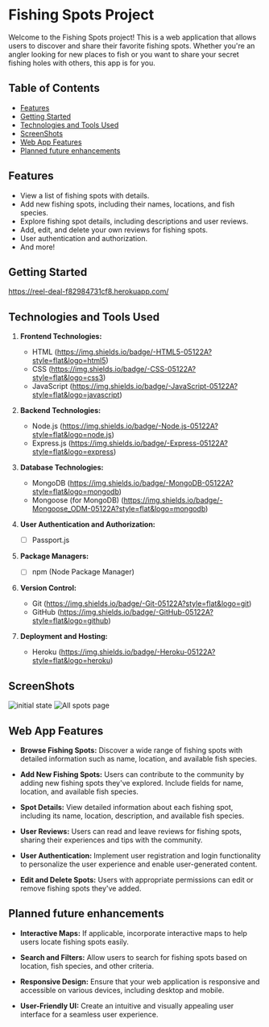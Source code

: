 # Fishing Spots Project

Welcome to the Fishing Spots project! This is a web application that allows users to discover and share their favorite fishing spots. Whether you're an angler looking for new places to fish or you want to share your secret fishing holes with others, this app is for you.

## Table of Contents

- [Features](#features)
- [Getting Started](#getting-started)
- [Technologies and Tools Used](#Technologies-and-Tools-Used)
- [ScreenShots](#installation)
- [Web App Features](#Web-App-Features)
- [Planned future enhancements](#Planned-future-enhancements)

## Features

- View a list of fishing spots with details.
- Add new fishing spots, including their names, locations, and fish species.
- Explore fishing spot details, including descriptions and user reviews.
- Add, edit, and delete your own reviews for fishing spots.
- User authentication and authorization.
- And more!

## Getting Started

https://reel-deal-f82984731cf8.herokuapp.com/

## Technologies and Tools Used

1. **Frontend Technologies:**
   - HTML (https://img.shields.io/badge/-HTML5-05122A?style=flat&logo=html5)
   - CSS (https://img.shields.io/badge/-CSS-05122A?style=flat&logo=css3)
   - JavaScript (https://img.shields.io/badge/-JavaScript-05122A?style=flat&logo=javascript)

2. **Backend Technologies:**
   - Node.js (https://img.shields.io/badge/-Node.js-05122A?style=flat&logo=node.js)
   - Express.js (https://img.shields.io/badge/-Express-05122A?style=flat&logo=express)


3. **Database Technologies:**
   - MongoDB (https://img.shields.io/badge/-MongoDB-05122A?style=flat&logo=mongodb)
   - Mongoose (for MongoDB) (https://img.shields.io/badge/-Mongoose_ODM-05122A?style=flat&logo=mongodb)

4. **User Authentication and Authorization:**
   - [ ] Passport.js

5. **Package Managers:**
   - [ ] npm (Node Package Manager)

6. **Version Control:**
   - Git (https://img.shields.io/badge/-Git-05122A?style=flat&logo=git)
   - GitHub (https://img.shields.io/badge/-GitHub-05122A?style=flat&logo=github)

7. **Deployment and Hosting:**
   - Heroku (https://img.shields.io/badge/-Heroku-05122A?style=flat&logo=heroku)

## ScreenShots
![initial state](images/h.png)
![All spots page](images/spots.png)

## Web App Features

- **Browse Fishing Spots:** Discover a wide range of fishing spots with detailed information such as name, location, and available fish species.

- **Add New Fishing Spots:** Users can contribute to the community by adding new fishing spots they've explored. Include fields for name, location, and available fish species.

- **Spot Details:** View detailed information about each fishing spot, including its name, location, description, and available fish species.

- **User Reviews:** Users can read and leave reviews for fishing spots, sharing their experiences and tips with the community.

- **User Authentication:** Implement user registration and login functionality to personalize the user experience and enable user-generated content.

- **Edit and Delete Spots:** Users with appropriate permissions can edit or remove fishing spots they've added.

## Planned future enhancements

- **Interactive Maps:** If applicable, incorporate interactive maps to help users locate fishing spots easily.

- **Search and Filters:** Allow users to search for fishing spots based on location, fish species, and other criteria.

- **Responsive Design:** Ensure that your web application is responsive and accessible on various devices, including desktop and mobile.

- **User-Friendly UI:** Create an intuitive and visually appealing user interface for a seamless user experience.
